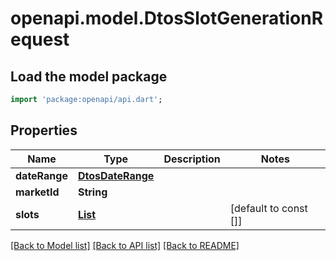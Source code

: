 # openapi.model.DtosSlotGenerationRequest

## Load the model package
```dart
import 'package:openapi/api.dart';
```

## Properties
Name | Type | Description | Notes
------------ | ------------- | ------------- | -------------
**dateRange** | [**DtosDateRange**](DtosDateRange.md) |  | 
**marketId** | **String** |  | 
**slots** | [**List<DtosSlotData>**](DtosSlotData.md) |  | [default to const []]

[[Back to Model list]](../README.md#documentation-for-models) [[Back to API list]](../README.md#documentation-for-api-endpoints) [[Back to README]](../README.md)


